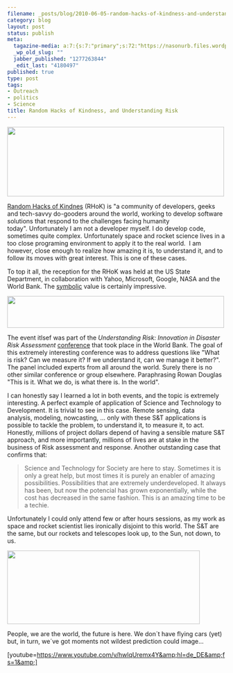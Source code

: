 ```yaml
--- 
filename: _posts/blog/2010-06-05-random-hacks-of-kindness-and-understanding-risk.md
category: blog
layout: post
status: publish
meta: 
  tagazine-media: a:7:{s:7:"primary";s:72:"https://nasonurb.files.wordpress.com/2010/06/4671896917_090c74fba6_b.jpeg";s:6:"images";a:3:{s:72:"https://nasonurb.files.wordpress.com/2010/06/4671896917_090c74fba6_b.jpeg";a:6:{s:8:"file_url";s:72:"https://nasonurb.files.wordpress.com/2010/06/4671896917_090c74fba6_b.jpeg";s:5:"width";s:4:"1017";s:6:"height";s:3:"326";s:4:"type";s:5:"image";s:4:"area";s:6:"331542";s:9:"file_path";s:0:"";}s:57:"https://nasonurb.files.wordpress.com/2010/06/urheader.jpeg";a:6:{s:8:"file_url";s:57:"https://nasonurb.files.wordpress.com/2010/06/urheader.jpeg";s:5:"width";s:3:"955";s:6:"height";s:3:"140";s:4:"type";s:5:"image";s:4:"area";s:6:"133700";s:9:"file_path";s:0:"";}s:71:"https://nasonurb.files.wordpress.com/2010/06/4112729553_cf45a953f0_b.jpg";a:6:{s:8:"file_url";s:71:"https://nasonurb.files.wordpress.com/2010/06/4112729553_cf45a953f0_b.jpg";s:5:"width";s:3:"444";s:6:"height";s:3:"169";s:4:"type";s:5:"image";s:4:"area";s:5:"75036";s:9:"file_path";s:0:"";}}s:6:"videos";a:0:{}s:11:"image_count";s:1:"3";s:6:"author";s:7:"4180497";s:7:"blog_id";s:7:"8438084";s:9:"mod_stamp";s:19:"2010-07-22 17:47:18";}
  _wp_old_slug: ""
  jabber_published: "1277263844"
  _edit_last: "4180497"
published: true
type: post
tags: 
- Outreach
- politics
- Science
title: Random Hacks of Kindness, and Understanding Risk
---
```

<a href="https://www.flickr.com/photos/nasonurb/4671896917/in/set-72157624209812710/"><img class="aligncenter size-full wp-image-810" title="2010-06-04 18.30.53" src="https://nasonurb.files.wordpress.com/2010/06/4671896917_090c74fba6_b.jpeg" alt="" width="500" height="160" /></a>

<a href="https://www.rhok.org/">Random Hacks of Kindnes</a> (RHoK) is "a community of developers, geeks and tech-savvy do-gooders around the world, working to develop software solutions that respond to the challenges facing humanity today". Unfortunately I am not a developer myself. I do develop code, sometimes quite complex. Unfortunately space and rocket science lives in a too close programing environment to apply it to the real world.  I am however, close enough to realize how amazing it is, to understand it, and to follow its moves with great interest. This is one of these cases.

To top it all, the reception for the RHoK was held at the US State Department, in collaboration with Yahoo, Microsoft, Google, NASA and the World Bank. The <a href="https://twitter.com/brunosan/status/15451376968">symbolic</a> value is certainly impressive.

<a href="https://community.understandrisk.org/"><img class="aligncenter size-full wp-image-811" title="URheader" src="https://nasonurb.files.wordpress.com/2010/06/urheader.jpeg" alt="" width="500" height="73" /></a>

<!--more-->The event itlsef was part of the <em>Understanding Risk: Innovation in Disaster Risk Assessment</em> <a href="https://community.understandrisk.org/">conference</a> that took place in the World Bank. The goal of this extremely interesting conference was to address questions like "What is risk? Can we measure it? If we understand it, can we manage it better?". The panel included experts from all around the world. Surely there is no other similar conference or group elsewhere. Paraphrasing Rowan Douglas "This is it. What we do, is what there is. In the world".

I can honestly say I learned a lot in both events, and the topic is extremely interesting. A perfect example of application of Science and Technology to Development. It is trivial to see in this case. Remote sensing, data analysis, modeling, nowcasting, ... only with these S&amp;T applications is possible to tackle the problem, to understand it, to measure it, to act. Honestly, millions of project dollars depend of having a sensible mature S&amp;T approach, and more importantly, millions of lives are at stake in the business of Risk assessment and response. Another outstanding case that confirms that:
<blockquote>Science and Technology for Society are here to stay. Sometimes it is only a great help, but most times it is purely an enabler of amazing possibilities. Possibilities that are extremely underdeveloped. It always has been, but now the potencial has grown exponentially, while the cost has decreased in the same fashion. This is an amazing time to be a techie.</blockquote>
Unfortunately I could only attend few or after hours sessions, as my work as space and rocket scientist lies ironically disjoint to this world. The S&amp;T are the same, but our rockets and telescopes look up, to the Sun, not down, to us.

<a href="https://www.flickr.com/photos/oddwick/4112729553/in/photostream/"><img class="aligncenter size-full wp-image-813" title="4112729553_cf45a953f0_b" src="https://nasonurb.files.wordpress.com/2010/06/4112729553_cf45a953f0_b.jpg" alt="" width="444" height="169" /></a>

People, we are the world, the future is here. We don´t have flying cars (yet) but, in turn, we´ve got moments not wildest prediction could image...

[youtube=https://www.youtube.com/v/hwlqUremx4Y&amp;hl=de_DE&amp;fs=1&amp;]
